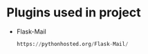 # Plugins used in project
- Flask-Mail
    ```python
    https://pythonhosted.org/Flask-Mail/
    ```
  
